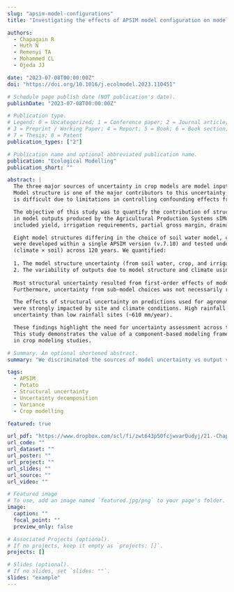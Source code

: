 ```yaml
---
slug: "apsim-model-configurations"
title: "Investigating the effects of APSIM model configuration on model outputs across different environments"

authors:
  - Chapagain R
  - Huth N
  - Remenyi TA
  - Mohammed CL
  - Ojeda JJ

date: "2023-07-08T00:00:00Z"
doi: "https://doi.org/10.1016/j.ecolmodel.2023.110451"

# Schedule page publish date (NOT publication's date).
publishDate: "2023-07-08T00:00:00Z"

# Publication type.
# Legend: 0 = Uncategorized; 1 = Conference paper; 2 = Journal article;
# 3 = Preprint / Working Paper; 4 = Report; 5 = Book; 6 = Book section;
# 7 = Thesis; 8 = Patent
publication_types: ["2"]

# Publication name and optional abbreviated publication name.
publication: "Ecological Modelling"
publication_short: ""

abstract: |
  The three major sources of uncertainty in crop models are model inputs, structure, and parameters. 
  Model structure is one of the major contributors to this uncertainty; however, its quantification 
  is difficult due to limitations in controlling confounding effects from parameter and input uncertainty. 

  The objective of this study was to quantify the contribution of structural uncertainty to the variance 
  in model outputs produced by the Agricultural Production Systems sIMulator (APSIM). Outputs investigated 
  included yield, irrigation requirements, partial gross margin, drainage, and nitrogen (N) leaching.

  Eight model structures differing in the choice of soil water model, crop model, and irrigation model 
  were developed within a single APSIM version (v.7.10) and tested under three contrasting environments 
  (climate × soil) across 120 years. We quantified:
  
  1. The model structure uncertainty (from soil water, crop, and irrigation models) using analysis of variance (ANOVA) and deviation analysis.
  2. The variability of outputs due to model structure and climate using the coefficient of variation.
  
  Most structural uncertainty resulted from first-order effects of model component choices rather than second-order interactions. 
  Furthermore, uncertainty from sub-model choices was not necessarily related to the structural complexity of components. 

  The effects of structural uncertainty on predictions used for agronomic, ecological, or policy decisions 
  were strongly impacted by site and climate conditions. High rainfall sites (~1330 mm/year) had less 
  uncertainty than low rainfall sites (~610 mm/year). 

  These findings highlight the need for uncertainty assessment across the full range of model applications.
  This study demonstrates the value of a component-based modeling framework for quantifying uncertainty 
  in crop modeling studies.

# Summary. An optional shortened abstract.
summary: "We discriminated the sources of model uncertainty vs output variability."

tags:
  - APSIM
  - Potato
  - Structural uncertainty
  - Uncertainty decomposition
  - Variance
  - Crop modelling

featured: true

url_pdf: "https://www.dropbox.com/scl/fi/zwt643p50fcjwvar0udyj/21.-Chapagain-et-al.-2023-EM.pdf?rlkey=li5k1f1uqbxu6mmp251z48q5y&st=pxcpzxag&dl=0"
url_code: ""
url_dataset: ""
url_poster: ""
url_project: ""
url_slides: ""
url_source: ""
url_video: ""

# Featured image
# To use, add an image named `featured.jpg/png` to your page's folder.
image:
  caption: ""
  focal_point: ""
  preview_only: false

# Associated Projects (optional).
# If no projects, keep it empty as `projects: []`.
projects: []

# Slides (optional).
# If no slides, set `slides: ""`.
slides: "example"
---
```

